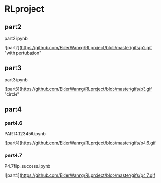 # RLproject

## part2

part2.ipynb

![part2](https://github.com/ElderWanng/RLproject/blob/master/gifs/p2.gif "with pertubation"

## part3

part3.ipynb

![part3](https://github.com/ElderWanng/RLproject/blob/master/gifs/p3.gif "circle"

## part4

### part4.6

PART4.123456.ipynb

![part4](https://github.com/ElderWanng/RLproject/blob/master/gifs/p4.6.gif 

### part4.7

P4.7flip_success.ipynb

![part4](https://github.com/ElderWanng/RLproject/blob/master/gifs/p4.7.gif 
